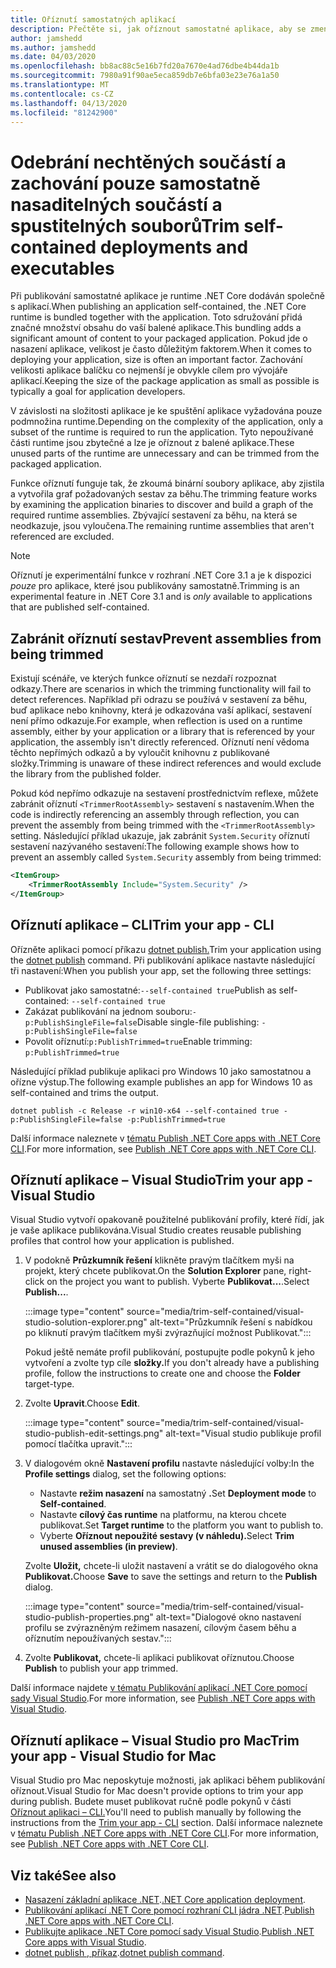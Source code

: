 ```yaml
---
title: Oříznutí samostatných aplikací
description: Přečtěte si, jak oříznout samostatné aplikace, aby se zmenšila jejich velikost. .NET Core sdružuje runtime s aplikací, která je publikována samostatně a obecně obsahuje více runtime pak je nezbytné.
author: jamshedd
ms.author: jamshedd
ms.date: 04/03/2020
ms.openlocfilehash: bb8ac88c5e16b7fd20a7670e4ad76dbe4b44da1b
ms.sourcegitcommit: 7980a91f90ae5eca859db7e6bfa03e23e76a1a50
ms.translationtype: MT
ms.contentlocale: cs-CZ
ms.lasthandoff: 04/13/2020
ms.locfileid: "81242900"
---
```

# <a name="trim-self-contained-deployments-and-executables"></a><span data-ttu-id="f5170-104">Odebrání nechtěných součástí a zachování pouze samostatně nasaditelných součástí a spustitelných souborů</span><span class="sxs-lookup"><span data-stu-id="f5170-104">Trim self-contained deployments and executables</span></span>

<span data-ttu-id="f5170-105">Při publikování samostatné aplikace je runtime .NET Core dodáván společně s aplikací.</span><span class="sxs-lookup"><span data-stu-id="f5170-105">When publishing an application self-contained, the .NET Core runtime is bundled together with the application.</span></span> <span data-ttu-id="f5170-106">Toto sdružování přidá značné množství obsahu do vaší balené aplikace.</span><span class="sxs-lookup"><span data-stu-id="f5170-106">This bundling adds a significant amount of content to your packaged application.</span></span> <span data-ttu-id="f5170-107">Pokud jde o nasazení aplikace, velikost je často důležitým faktorem.</span><span class="sxs-lookup"><span data-stu-id="f5170-107">When it comes to deploying your application, size is often an important factor.</span></span> <span data-ttu-id="f5170-108">Zachování velikosti aplikace balíčku co nejmenší je obvykle cílem pro vývojáře aplikací.</span><span class="sxs-lookup"><span data-stu-id="f5170-108">Keeping the size of the package application as small as possible is typically a goal for application developers.</span></span>

<span data-ttu-id="f5170-109">V závislosti na složitosti aplikace je ke spuštění aplikace vyžadována pouze podmnožina runtime.</span><span class="sxs-lookup"><span data-stu-id="f5170-109">Depending on the complexity of the application, only a subset of the runtime is required to run the application.</span></span> <span data-ttu-id="f5170-110">Tyto nepoužívané části runtime jsou zbytečné a lze je oříznout z balené aplikace.</span><span class="sxs-lookup"><span data-stu-id="f5170-110">These unused parts of the runtime are unnecessary and can be trimmed from the packaged application.</span></span>

<span data-ttu-id="f5170-111">Funkce oříznutí funguje tak, že zkoumá binární soubory aplikace, aby zjistila a vytvořila graf požadovaných sestav za běhu.</span><span class="sxs-lookup"><span data-stu-id="f5170-111">The trimming feature works by examining the application binaries to discover and build a graph of the required runtime assemblies.</span></span> <span data-ttu-id="f5170-112">Zbývající sestavení za běhu, na která se neodkazuje, jsou vyloučena.</span><span class="sxs-lookup"><span data-stu-id="f5170-112">The remaining runtime assemblies that aren't referenced are excluded.</span></span>

> [!NOTE]
> <span data-ttu-id="f5170-113">Oříznutí je experimentální funkce v rozhraní .NET Core 3.1 a je k dispozici _pouze_ pro aplikace, které jsou publikovány samostatně.</span><span class="sxs-lookup"><span data-stu-id="f5170-113">Trimming is an experimental feature in .NET Core 3.1 and is _only_ available to applications that are published self-contained.</span></span>

## <a name="prevent-assemblies-from-being-trimmed"></a><span data-ttu-id="f5170-114">Zabránit oříznutí sestav</span><span class="sxs-lookup"><span data-stu-id="f5170-114">Prevent assemblies from being trimmed</span></span>

<span data-ttu-id="f5170-115">Existují scénáře, ve kterých funkce oříznutí se nezdaří rozpoznat odkazy.</span><span class="sxs-lookup"><span data-stu-id="f5170-115">There are scenarios in which the trimming functionality will fail to detect references.</span></span> <span data-ttu-id="f5170-116">Například při odrazu se používá v sestavení za běhu, buď aplikace nebo knihovny, která je odkazována vaší aplikací, sestavení není přímo odkazuje.</span><span class="sxs-lookup"><span data-stu-id="f5170-116">For example, when reflection is used on a runtime assembly, either by your application or a library that is referenced by your application, the assembly isn't directly referenced.</span></span> <span data-ttu-id="f5170-117">Oříznutí není vědoma těchto nepřímých odkazů a by vyloučit knihovnu z publikované složky.</span><span class="sxs-lookup"><span data-stu-id="f5170-117">Trimming is unaware of these indirect references and would exclude the library from the published folder.</span></span>

<span data-ttu-id="f5170-118">Pokud kód nepřímo odkazuje na sestavení prostřednictvím reflexe, můžete zabránit oříznutí `<TrimmerRootAssembly>` sestavení s nastavením.</span><span class="sxs-lookup"><span data-stu-id="f5170-118">When the code is indirectly referencing an assembly through reflection, you can prevent the assembly from being trimmed with the `<TrimmerRootAssembly>` setting.</span></span> <span data-ttu-id="f5170-119">Následující příklad ukazuje, jak zabránit `System.Security` oříznutí sestavení nazývaného sestavení:</span><span class="sxs-lookup"><span data-stu-id="f5170-119">The following example shows how to prevent an assembly called `System.Security` assembly from being trimmed:</span></span>

```xml
<ItemGroup>
    <TrimmerRootAssembly Include="System.Security" />
</ItemGroup>
```

## <a name="trim-your-app---cli"></a><span data-ttu-id="f5170-120">Oříznutí aplikace – CLI</span><span class="sxs-lookup"><span data-stu-id="f5170-120">Trim your app - CLI</span></span>

<span data-ttu-id="f5170-121">Ořízněte aplikaci pomocí příkazu [dotnet publish.](../tools/dotnet-publish.md)</span><span class="sxs-lookup"><span data-stu-id="f5170-121">Trim your application using the [dotnet publish](../tools/dotnet-publish.md) command.</span></span> <span data-ttu-id="f5170-122">Při publikování aplikace nastavte následující tři nastavení:</span><span class="sxs-lookup"><span data-stu-id="f5170-122">When you publish your app, set the following three settings:</span></span>

- <span data-ttu-id="f5170-123">Publikovat jako samostatné:`--self-contained true`</span><span class="sxs-lookup"><span data-stu-id="f5170-123">Publish as self-contained: `--self-contained true`</span></span>
- <span data-ttu-id="f5170-124">Zakázat publikování na jednom souboru:`-p:PublishSingleFile=false`</span><span class="sxs-lookup"><span data-stu-id="f5170-124">Disable single-file publishing: `-p:PublishSingleFile=false`</span></span>
- <span data-ttu-id="f5170-125">Povolit oříznutí:`p:PublishTrimmed=true`</span><span class="sxs-lookup"><span data-stu-id="f5170-125">Enable trimming: `p:PublishTrimmed=true`</span></span>

<span data-ttu-id="f5170-126">Následující příklad publikuje aplikaci pro Windows 10 jako samostatnou a ořízne výstup.</span><span class="sxs-lookup"><span data-stu-id="f5170-126">The following example publishes an app for Windows 10 as self-contained and trims the output.</span></span>

```dotnetcli
dotnet publish -c Release -r win10-x64 --self-contained true -p:PublishSingleFile=false -p:PublishTrimmed=true
```

<span data-ttu-id="f5170-127">Další informace naleznete v [tématu Publish .NET Core apps with .NET Core CLI](deploy-with-cli.md).</span><span class="sxs-lookup"><span data-stu-id="f5170-127">For more information, see [Publish .NET Core apps with .NET Core CLI](deploy-with-cli.md).</span></span>

## <a name="trim-your-app---visual-studio"></a><span data-ttu-id="f5170-128">Oříznutí aplikace – Visual Studio</span><span class="sxs-lookup"><span data-stu-id="f5170-128">Trim your app - Visual Studio</span></span>

<span data-ttu-id="f5170-129">Visual Studio vytvoří opakovaně použitelné publikování profily, které řídí, jak je vaše aplikace publikována.</span><span class="sxs-lookup"><span data-stu-id="f5170-129">Visual Studio creates reusable publishing profiles that control how your application is published.</span></span>

01. <span data-ttu-id="f5170-130">V podokně **Průzkumník řešení** klikněte pravým tlačítkem myši na projekt, který chcete publikovat.</span><span class="sxs-lookup"><span data-stu-id="f5170-130">On the **Solution Explorer** pane, right-click on the project you want to publish.</span></span> <span data-ttu-id="f5170-131">Vyberte **Publikovat...**.</span><span class="sxs-lookup"><span data-stu-id="f5170-131">Select **Publish...**.</span></span>

    :::image type="content" source="media/trim-self-contained/visual-studio-solution-explorer.png" alt-text="Průzkumník řešení s nabídkou po kliknutí pravým tlačítkem myši zvýrazňující možnost Publikovat.":::

    <span data-ttu-id="f5170-133">Pokud ještě nemáte profil publikování, postupujte podle pokynů k jeho vytvoření a zvolte typ cíle **složky.**</span><span class="sxs-lookup"><span data-stu-id="f5170-133">If you don't already have a publishing profile, follow the instructions to create one and choose the **Folder** target-type.</span></span>

01. <span data-ttu-id="f5170-134">Zvolte **Upravit**.</span><span class="sxs-lookup"><span data-stu-id="f5170-134">Choose **Edit**.</span></span>

    :::image type="content" source="media/trim-self-contained/visual-studio-publish-edit-settings.png" alt-text="Visual studio publikuje profil pomocí tlačítka upravit.":::

01. <span data-ttu-id="f5170-136">V dialogovém okně **Nastavení profilu** nastavte následující volby:</span><span class="sxs-lookup"><span data-stu-id="f5170-136">In the **Profile settings** dialog, set the following options:</span></span>

    - <span data-ttu-id="f5170-137">Nastavte **režim nasazení** na samostatný **.**</span><span class="sxs-lookup"><span data-stu-id="f5170-137">Set **Deployment mode** to **Self-contained**.</span></span>
    - <span data-ttu-id="f5170-138">Nastavte **cílový čas runtime** na platformu, na kterou chcete publikovat.</span><span class="sxs-lookup"><span data-stu-id="f5170-138">Set **Target runtime** to the platform you want to publish to.</span></span>
    - <span data-ttu-id="f5170-139">Vyberte **Oříznout nepoužité sestavy (v náhledu).**</span><span class="sxs-lookup"><span data-stu-id="f5170-139">Select **Trim unused assemblies (in preview)**.</span></span>

    <span data-ttu-id="f5170-140">Zvolte **Uložit,** chcete-li uložit nastavení a vrátit se do dialogového okna **Publikovat.**</span><span class="sxs-lookup"><span data-stu-id="f5170-140">Choose **Save** to save the settings and return to the **Publish** dialog.</span></span>

    :::image type="content" source="media/trim-self-contained/visual-studio-publish-properties.png" alt-text="Dialogové okno nastavení profilu se zvýrazněným režimem nasazení, cílovým časem běhu a oříznutím nepoužívaných sestav.":::

01. <span data-ttu-id="f5170-142">Zvolte **Publikovat,** chcete-li aplikaci publikovat oříznutou.</span><span class="sxs-lookup"><span data-stu-id="f5170-142">Choose **Publish** to publish your app trimmed.</span></span>

<span data-ttu-id="f5170-143">Další informace najdete [v tématu Publikování aplikací .NET Core pomocí sady Visual Studio](deploy-with-vs.md).</span><span class="sxs-lookup"><span data-stu-id="f5170-143">For more information, see [Publish .NET Core apps with Visual Studio](deploy-with-vs.md).</span></span>

## <a name="trim-your-app---visual-studio-for-mac"></a><span data-ttu-id="f5170-144">Oříznutí aplikace – Visual Studio pro Mac</span><span class="sxs-lookup"><span data-stu-id="f5170-144">Trim your app - Visual Studio for Mac</span></span>

<span data-ttu-id="f5170-145">Visual Studio pro Mac neposkytuje možnosti, jak aplikaci během publikování oříznout.</span><span class="sxs-lookup"><span data-stu-id="f5170-145">Visual Studio for Mac doesn't provide options to trim your app during publish.</span></span> <span data-ttu-id="f5170-146">Budete muset publikovat ručně podle pokynů v části [Oříznout aplikaci – CLI.](#trim-your-app---cli)</span><span class="sxs-lookup"><span data-stu-id="f5170-146">You'll need to publish manually by following the instructions from the [Trim your app - CLI](#trim-your-app---cli) section.</span></span> <span data-ttu-id="f5170-147">Další informace naleznete v [tématu Publish .NET Core apps with .NET Core CLI](deploy-with-cli.md).</span><span class="sxs-lookup"><span data-stu-id="f5170-147">For more information, see [Publish .NET Core apps with .NET Core CLI](deploy-with-cli.md).</span></span>

## <a name="see-also"></a><span data-ttu-id="f5170-148">Viz také</span><span class="sxs-lookup"><span data-stu-id="f5170-148">See also</span></span>

- <span data-ttu-id="f5170-149">[Nasazení základní aplikace .NET](index.md).</span><span class="sxs-lookup"><span data-stu-id="f5170-149">[.NET Core application deployment](index.md).</span></span>
- <span data-ttu-id="f5170-150">[Publikování aplikací .NET Core pomocí rozhraní CLI jádra .NET](deploy-with-cli.md).</span><span class="sxs-lookup"><span data-stu-id="f5170-150">[Publish .NET Core apps with .NET Core CLI](deploy-with-cli.md).</span></span>
- <span data-ttu-id="f5170-151">[Publikujte aplikace .NET Core pomocí sady Visual Studio](deploy-with-vs.md).</span><span class="sxs-lookup"><span data-stu-id="f5170-151">[Publish .NET Core apps with Visual Studio](deploy-with-vs.md).</span></span>
- <span data-ttu-id="f5170-152">[dotnet publish , příkaz](../tools/dotnet-publish.md).</span><span class="sxs-lookup"><span data-stu-id="f5170-152">[dotnet publish command](../tools/dotnet-publish.md).</span></span>
